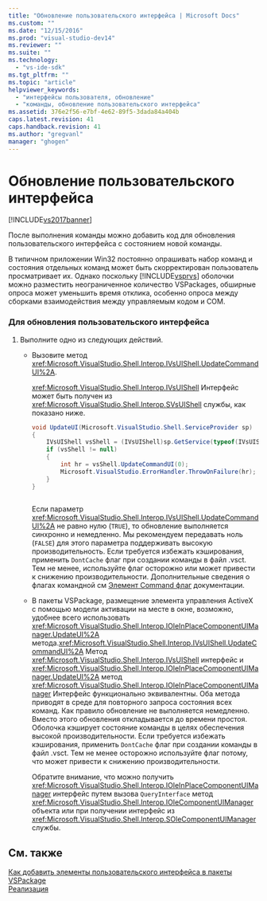 ```yaml
---
title: "Обновление пользовательского интерфейса | Microsoft Docs"
ms.custom: ""
ms.date: "12/15/2016"
ms.prod: "visual-studio-dev14"
ms.reviewer: ""
ms.suite: ""
ms.technology: 
  - "vs-ide-sdk"
ms.tgt_pltfrm: ""
ms.topic: "article"
helpviewer_keywords: 
  - "интерфейсы пользователя, обновление"
  - "команды, обновление пользовательского интерфейса"
ms.assetid: 376e2f56-e7bf-4e62-89f5-3dada84a404b
caps.latest.revision: 41
caps.handback.revision: 41
ms.author: "gregvanl"
manager: "ghogen"
---
```

# Обновление пользовательского интерфейса
[!INCLUDE[vs2017banner](../code-quality/includes/vs2017banner.md)]

После выполнения команды можно добавить код для обновления пользовательского интерфейса с состоянием новой команды.  
  
 В типичном приложении Win32 постоянно опрашивать набор команд и состояния отдельных команд может быть скорректирован пользователь просматривает их. Однако поскольку [!INCLUDE[vsprvs](../code-quality/includes/vsprvs_md.md)] оболочки можно разместить неограниченное количество VSPackages, обширные опроса может уменьшить время отклика, особенно опроса между сборками взаимодействия между управляемым кодом и COM.  
  
### Для обновления пользовательского интерфейса  
  
1.  Выполните одно из следующих действий.  
  
    -   Вызовите метод <xref:Microsoft.VisualStudio.Shell.Interop.IVsUIShell.UpdateCommandUI%2A>.  
  
         <xref:Microsoft.VisualStudio.Shell.Interop.IVsUIShell> Интерфейс может быть получен из <xref:Microsoft.VisualStudio.Shell.Interop.SVsUIShell> службы, как показано ниже.  
  
        ```c#  
        void UpdateUI(Microsoft.VisualStudio.Shell.ServiceProvider sp)  
        {  
            IVsUIShell vsShell = (IVsUIShell)sp.GetService(typeof(IVsUIShell));  
            if (vsShell != null)  
            {  
                int hr = vsShell.UpdateCommandUI(0);  
                Microsoft.VisualStudio.ErrorHandler.ThrowOnFailure(hr);  
            }  
        }  
  
        ```  
  
         Если параметр <xref:Microsoft.VisualStudio.Shell.Interop.IVsUIShell.UpdateCommandUI%2A> не равно нулю \(`TRUE`\), то обновление выполняется синхронно и немедленно. Мы рекомендуем передавать ноль \(`FALSE`\) для этого параметра поддерживать высокую производительность. Если требуется избежать кэширования, применить `DontCache` флаг при создании команды в файл .vsct. Тем не менее, используйте флаг осторожно или может привести к снижению производительности. Дополнительные сведения о флагах командной см [Элемент Command флаг](../extensibility/command-flag-element.md) документации.  
  
    -   В пакеты VSPackage, размещение элемента управления ActiveX с помощью модели активации на месте в окне, возможно, удобнее всего использовать <xref:Microsoft.VisualStudio.Shell.Interop.IOleInPlaceComponentUIManager.UpdateUI%2A> метода.<xref:Microsoft.VisualStudio.Shell.Interop.IVsUIShell.UpdateCommandUI%2A> Метод <xref:Microsoft.VisualStudio.Shell.Interop.IVsUIShell> интерфейс и <xref:Microsoft.VisualStudio.Shell.Interop.IOleInPlaceComponentUIManager.UpdateUI%2A> метод <xref:Microsoft.VisualStudio.Shell.Interop.IOleInPlaceComponentUIManager> Интерфейс функционально эквивалентны. Оба метода приводят в среде для повторного запроса состояния всех команд. Как правило обновление не выполняется немедленно. Вместо этого обновления откладывается до времени простоя. Оболочка кэширует состояние команды в целях обеспечения высокой производительности. Если требуется избежать кэширования, применить `DontCache` флаг при создании команды в файл .vsct. Тем не менее осторожно используйте флаг потому, что может привести к снижению производительности.  
  
         Обратите внимание, что можно получить <xref:Microsoft.VisualStudio.Shell.Interop.IOleInPlaceComponentUIManager> интерфейс путем вызова `QueryInterface` метод <xref:Microsoft.VisualStudio.Shell.Interop.IOleComponentUIManager> объекта или при получении интерфейс из <xref:Microsoft.VisualStudio.Shell.Interop.SOleComponentUIManager> службы.  
  
## См. также  
 [Как добавить элементы пользовательского интерфейса в пакеты VSPackage](../extensibility/internals/how-vspackages-add-user-interface-elements.md)   
 [Реализация](../extensibility/internals/command-implementation.md)